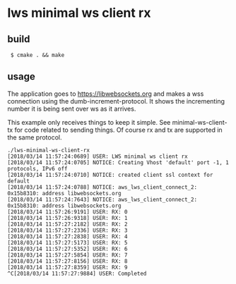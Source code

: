 # lws minimal ws client rx

## build

```
 $ cmake . && make
```

## usage

The application goes to https://libwebsockets.org and makes a wss connection
using the dumb-increment-protocol.  It shows the incrementing number it is
being sent over ws as it arrives.

This example only receives things to keep it simple.  See minimal-ws-client-tx
for code related to sending things.  Of course rx and tx are supported in the
same protocol.

```
./lws-minimal-ws-client-rx
[2018/03/14 11:57:24:0689] USER: LWS minimal ws client rx
[2018/03/14 11:57:24:0705] NOTICE: Creating Vhost 'default' port -1, 1 protocols, IPv6 off
[2018/03/14 11:57:24:0710] NOTICE: created client ssl context for default
[2018/03/14 11:57:24:0788] NOTICE: aws_lws_client_connect_2: 0x15b8310: address libwebsockets.org
[2018/03/14 11:57:24:7643] NOTICE: aws_lws_client_connect_2: 0x15b8310: address libwebsockets.org
[2018/03/14 11:57:26:9191] USER: RX: 0
[2018/03/14 11:57:26:9318] USER: RX: 1
[2018/03/14 11:57:27:2182] USER: RX: 2
[2018/03/14 11:57:27:2336] USER: RX: 3
[2018/03/14 11:57:27:2838] USER: RX: 4
[2018/03/14 11:57:27:5173] USER: RX: 5
[2018/03/14 11:57:27:5352] USER: RX: 6
[2018/03/14 11:57:27:5854] USER: RX: 7
[2018/03/14 11:57:27:8156] USER: RX: 8
[2018/03/14 11:57:27:8359] USER: RX: 9
^C[2018/03/14 11:57:27:9884] USER: Completed
```


